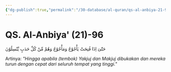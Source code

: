 ```yaml
---
{"dg-publish":true,"permalink":"/30-database/al-quran/qs-al-anbiya-21-96/"}
---
```



# QS. Al-Anbiya' (21)-96
حَتّٰىٓ اِذَا فُتِحَتْ يَأْجُوْجُ وَمَأْجُوْجُ وَهُمْ مِّنْ كُلِّ حَدَبٍ يَّنْسِلُوْنَ 

Artinya: *"Hingga apabila (tembok) Yakjuj dan Makjuj dibukakan dan mereka turun dengan cepat dari seluruh tempat yang tinggi."*
